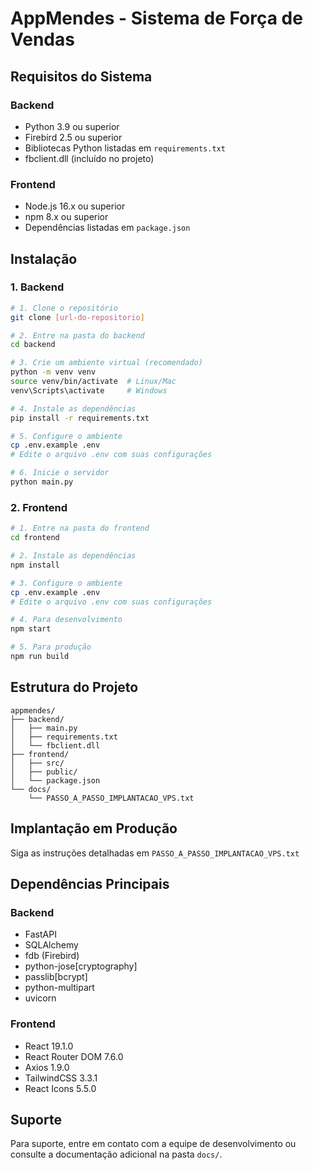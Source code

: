 # AppMendes - Sistema de Força de Vendas

## Requisitos do Sistema

### Backend
- Python 3.9 ou superior
- Firebird 2.5 ou superior
- Bibliotecas Python listadas em `requirements.txt`
- fbclient.dll (incluído no projeto)

### Frontend
- Node.js 16.x ou superior
- npm 8.x ou superior
- Dependências listadas em `package.json`

## Instalação

### 1. Backend

```bash
# 1. Clone o repositório
git clone [url-do-repositorio]

# 2. Entre na pasta do backend
cd backend

# 3. Crie um ambiente virtual (recomendado)
python -m venv venv
source venv/bin/activate  # Linux/Mac
venv\Scripts\activate     # Windows

# 4. Instale as dependências
pip install -r requirements.txt

# 5. Configure o ambiente
cp .env.example .env
# Edite o arquivo .env com suas configurações

# 6. Inicie o servidor
python main.py
```

### 2. Frontend

```bash
# 1. Entre na pasta do frontend
cd frontend

# 2. Instale as dependências
npm install

# 3. Configure o ambiente
cp .env.example .env
# Edite o arquivo .env com suas configurações

# 4. Para desenvolvimento
npm start

# 5. Para produção
npm run build
```

## Estrutura do Projeto

```
appmendes/
├── backend/
│   ├── main.py
│   ├── requirements.txt
│   └── fbclient.dll
├── frontend/
│   ├── src/
│   ├── public/
│   └── package.json
└── docs/
    └── PASSO_A_PASSO_IMPLANTACAO_VPS.txt
```

## Implantação em Produção

Siga as instruções detalhadas em `PASSO_A_PASSO_IMPLANTACAO_VPS.txt`

## Dependências Principais

### Backend
- FastAPI
- SQLAlchemy
- fdb (Firebird)
- python-jose[cryptography]
- passlib[bcrypt]
- python-multipart
- uvicorn

### Frontend
- React 19.1.0
- React Router DOM 7.6.0
- Axios 1.9.0
- TailwindCSS 3.3.1
- React Icons 5.5.0

## Suporte

Para suporte, entre em contato com a equipe de desenvolvimento ou consulte a documentação adicional na pasta `docs/`.
